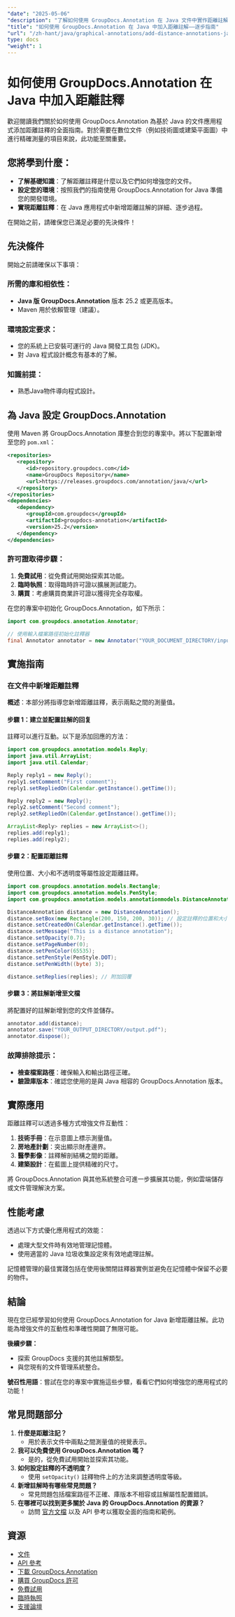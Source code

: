 ```yaml
---
"date": "2025-05-06"
"description": "了解如何使用 GroupDocs.Annotation 在 Java 文件中實作距離註解。本逐步指南涵蓋設定、配置和實際應用。"
"title": "如何使用 GroupDocs.Annotation 在 Java 中加入距離註解——逐步指南"
"url": "/zh-hant/java/graphical-annotations/add-distance-annotations-java-groupdocs-annotation/"
type: docs
"weight": 1
---
```


# 如何使用 GroupDocs.Annotation 在 Java 中加入距離註釋

歡迎閱讀我們關於如何使用 GroupDocs.Annotation 為基於 Java 的文件應用程式添加距離註釋的全面指南。對於需要在數位文件（例如技術圖或建築平面圖）中進行精確測量的項目來說，此功能至關重要。

## 您將學到什麼：
- **了解基礎知識**：了解距離註釋是什麼以及它們如何增強您的文件。
- **設定您的環境**：按照我們的指南使用 GroupDocs.Annotation for Java 準備您的開發環境。
- **實現距離註釋**：在 Java 應用程式中新增距離註解的詳細、逐步過程。

在開始之前，請確保您已滿足必要的先決條件！

## 先決條件

開始之前請確保以下事項：
### 所需的庫和相依性：
- **Java 版 GroupDocs.Annotation** 版本 25.2 或更高版本。
- Maven 用於依賴管理（建議）。

### 環境設定要求：
- 您的系統上已安裝可運行的 Java 開發工具包 (JDK)。
- 對 Java 程式設計概念有基本的了解。

### 知識前提：
- 熟悉Java物件導向程式設計。

## 為 Java 設定 GroupDocs.Annotation

使用 Maven 將 GroupDocs.Annotation 庫整合到您的專案中。將以下配置新增至您的 `pom.xml`：

```xml
<repositories>
   <repository>
      <id>repository.groupdocs.com</id>
      <name>GroupDocs Repository</name>
      <url>https://releases.groupdocs.com/annotation/java/</url>
   </repository>
</repositories>
<dependencies>
   <dependency>
      <groupId>com.groupdocs</groupId>
      <artifactId>groupdocs-annotation</artifactId>
      <version>25.2</version>
   </dependency>
</dependencies>
```

### 許可證取得步驟：
1. **免費試用**：從免費試用開始探索其功能。
2. **臨時執照**：取得臨時許可證以擴展測試能力。
3. **購買**：考慮購買商業許可證以獲得完全存取權。

在您的專案中初始化 GroupDocs.Annotation，如下所示：

```java
import com.groupdocs.annotation.Annotator;

// 使用輸入檔案路徑初始化註釋器
final Annotator annotator = new Annotator("YOUR_DOCUMENT_DIRECTORY/input.pdf");
```

## 實施指南

### 在文件中新增距離註釋

**概述**：本部分將指導您新增距離註釋，表示兩點之間的測量值。

#### 步驟 1：建立並配置註解的回复

註釋可以進行互動。以下是添加回應的方法：

```java
import com.groupdocs.annotation.models.Reply;
import java.util.ArrayList;
import java.util.Calendar;

Reply reply1 = new Reply();
reply1.setComment("First comment");
reply1.setRepliedOn(Calendar.getInstance().getTime());

Reply reply2 = new Reply();
reply2.setComment("Second comment");
reply2.setRepliedOn(Calendar.getInstance().getTime());

ArrayList<Reply> replies = new ArrayList<>();
replies.add(reply1);
replies.add(reply2);
```

#### 步驟 2：配置距離註釋

使用位置、大小和不透明度等屬性設定距離註釋。

```java
import com.groupdocs.annotation.models.Rectangle;
import com.groupdocs.annotation.models.PenStyle;
import com.groupdocs.annotation.models.annotationmodels.DistanceAnnotation;

DistanceAnnotation distance = new DistanceAnnotation();
distance.setBox(new Rectangle(200, 150, 200, 30)); // 設定註釋的位置和大小
distance.setCreatedOn(Calendar.getInstance().getTime()); 
distance.setMessage("This is a distance annotation");
distance.setOpacity(0.7);
distance.setPageNumber(0); 
distance.setPenColor(65535);
distance.setPenStyle(PenStyle.DOT);
distance.setPenWidth((byte) 3);

distance.setReplies(replies); // 附加回覆
```

#### 步驟 3：將註解新增至文檔

將配置好的註解新增到您的文件並儲存。

```java
annotator.add(distance);
annotator.save("YOUR_OUTPUT_DIRECTORY/output.pdf");
annotator.dispose();
```

### 故障排除提示：
- **檢查檔案路徑**：確保輸入和輸出路徑正確。
- **驗證庫版本**：確認您使用的是與 Java 相容的 GroupDocs.Annotation 版本。

## 實際應用

距離註釋可以透過多種方式增強文件互動性：
1. **技術手冊**：在示意圖上標示測量值。
2. **房地產計劃**：突出顯示財產邊界。
3. **醫學影像**：註釋解剖結構之間的距離。
4. **建築設計**：在藍圖上提供精確的尺寸。

將 GroupDocs.Annotation 與其他系統整合可進一步擴展其功能，例如雲端儲存或文件管理解決方案。

## 性能考慮

透過以下方式優化應用程式的效能：
- 處理大型文件時有效地管理記憶體。
- 使用適當的 Java 垃圾收集設定來有效地處理註解。

記憶體管理的最佳實踐包括在使用後關閉註釋器實例並避免在記憶體中保留不必要的物件。

## 結論

現在您已經學習如何使用 GroupDocs.Annotation for Java 新增距離註解。此功能為增強文件的互動性和準確性開闢了無限可能。

**後續步驟：**
- 探索 GroupDocs 支援的其他註解類型。
- 與您現有的文件管理系統整合。

**號召性用語**：嘗試在您的專案中實施這些步驟，看看它們如何增強您的應用程式的功能！

## 常見問題部分

1. **什麼是距離注記？**
   - 用於表示文件中兩點之間測量值的視覺表示。
2. **我可以免費使用 GroupDocs.Annotation 嗎？**
   - 是的，從免費試用開始並探索其功能。
3. **如何設定註釋的不透明度？**
   - 使用 `setOpacity()` 註釋物件上的方法來調整透明度等級。
4. **新增註解時有哪些常見問題？**
   - 常見問題包括檔案路徑不正確、庫版本不相容或註解屬性配置錯誤。
5. **在哪裡可以找到更多關於 Java 的 GroupDocs.Annotation 的資源？**
   - 訪問 [官方文檔](https://docs.groupdocs.com/annotation/java/) 以及 API 參考以獲取全面的指南和範例。

## 資源
- [文件](https://docs.groupdocs.com/annotation/java/)
- [API 參考](https://reference.groupdocs.com/annotation/java/)
- [下載 GroupDocs.Annotation](https://releases.groupdocs.com/annotation/java/)
- [購買 GroupDocs 許可](https://purchase.groupdocs.com/buy)
- [免費試用](https://releases.groupdocs.com/annotation/java/)
- [臨時執照](https://purchase.groupdocs.com/temporary-license/)
- [支援論壇](https://forum.groupdocs.com/c/annotation/)